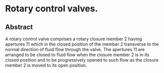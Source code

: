 # Rotary control valves.

## Abstract
A rotary control valve comprises a rotary closure member 2 having apertures 11 which in the closed position of the member 2 transverse to the normal direction of fluid flow through the valve. The apertures 11 are arranged to be closed to fluid flow when the closure member 2 is in its closed position and to be progressively opened to such flow as the closure member 2 is moved to its open position.